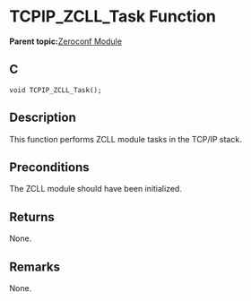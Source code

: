 # TCPIP\_ZCLL\_Task Function

**Parent topic:**[Zeroconf Module](GUID-1076C2EA-7DC5-419E-A3E7-BBA92CFF5CFB.md)

## C

```
void TCPIP_ZCLL_Task();
```

## Description

This function performs ZCLL module tasks in the TCP/IP stack.

## Preconditions

The ZCLL module should have been initialized.

## Returns

None.

## Remarks

None.

